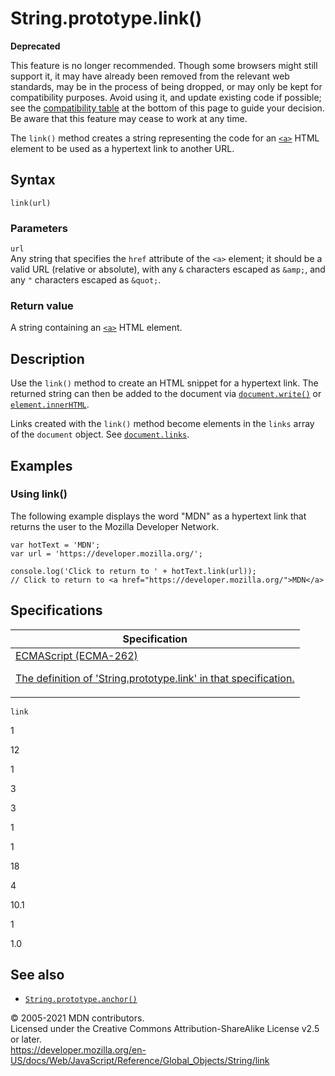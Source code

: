 # String.prototype.link()

**Deprecated**

This feature is no longer recommended. Though some browsers might still support it, it may have already been removed from the relevant web standards, may be in the process of being dropped, or may only be kept for compatibility purposes. Avoid using it, and update existing code if possible; see the [compatibility table](#browser_compatibility) at the bottom of this page to guide your decision. Be aware that this feature may cease to work at any time.

The `link()` method creates a string representing the code for an [`<a>`](https://developer.mozilla.org/en-US/docs/Web/HTML/Element/a) HTML element to be used as a hypertext link to another URL.

## Syntax

    link(url)

### Parameters

`url`  
Any string that specifies the `href` attribute of the `<a>` element; it should be a valid URL (relative or absolute), with any `&` characters escaped as `&amp;`, and any `"` characters escaped as `&quot;`.

### Return value

A string containing an [`<a>`](https://developer.mozilla.org/en-US/docs/Web/HTML/Element/a) HTML element.

## Description

Use the `link()` method to create an HTML snippet for a hypertext link. The returned string can then be added to the document via [`document.write()`](https://developer.mozilla.org/en-US/docs/Web/API/Document/write) or [`element.innerHTML`](https://developer.mozilla.org/en-US/docs/Web/API/Element/innerHTML).

Links created with the `link()` method become elements in the `links` array of the `document` object. See [`document.links`](https://developer.mozilla.org/en-US/docs/Web/API/Document/links).

## Examples

### Using link()

The following example displays the word "MDN" as a hypertext link that returns the user to the Mozilla Developer Network.

    var hotText = 'MDN';
    var url = 'https://developer.mozilla.org/';

    console.log('Click to return to ' + hotText.link(url));
    // Click to return to <a href="https://developer.mozilla.org/">MDN</a>

## Specifications

<table><thead><tr class="header"><th>Specification</th></tr></thead><tbody><tr class="odd"><td><a href="https://tc39.es/ecma262/#sec-string.prototype.link">ECMAScript (ECMA-262) 
<br/>

<span class="small">The definition of 'String.prototype.link' in that specification.</span></a></td></tr></tbody></table>

`link`

1

12

1

3

3

1

1

18

4

10.1

1

1.0

## See also

-   [`String.prototype.anchor()`](anchor)

© 2005-2021 MDN contributors.  
Licensed under the Creative Commons Attribution-ShareAlike License v2.5 or later.  
<a href="https://developer.mozilla.org/en-US/docs/Web/JavaScript/Reference/Global_Objects/String/link" class="_attribution-link">https://developer.mozilla.org/en-US/docs/Web/JavaScript/Reference/Global_Objects/String/link</a>
